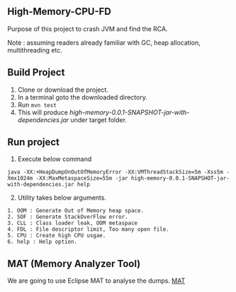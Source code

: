 ## High-Memory-CPU-FD
Purpose of this project to crash JVM and find the RCA.

Note : assuming readers already familiar with GC, heap allocation, multithreading etc.

## Build Project
1) Clone or download the project.
2) In a terminal goto the downloaded directory.
3) Run ```mvn test```
4) This will produce _high-memory-0.0.1-SNAPSHOT-jar-with-dependencies.jar_ under target folder.

## Run project
1) Execute below command
```
java -XX:+HeapDumpOnOutOfMemoryError -XX:VMThreadStackSize=5m -Xss5m -Xmx1024m -XX:MaxMetaspaceSize=55m -jar high-memory-0.0.1-SNAPSHOT-jar-with-dependencies.jar help
```
2) Utility takes below arguments.
```
1. OOM : Generate Out of Memory heap space.
2. SOF : Generate StackOverFlow error.
3. CLL : Class loader leak, OOM metaspace
4. FDL : File descriptor limit, Too many open file.
5. CPU : Create high CPU usgae.
6. help : Help option.
```

## MAT (Memory Analyzer Tool) 
We are going to use Eclipse MAT to analyse the dumps. [MAT](https://www.eclipse.org/mat/downloads.php)
 
